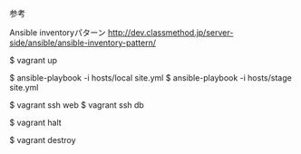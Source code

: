 参考

Ansible inventoryパターン
http://dev.classmethod.jp/server-side/ansible/ansible-inventory-pattern/

$ vagrant up

$ ansible-playbook -i hosts/local site.yml
$ ansible-playbook -i hosts/stage site.yml


$ vagrant ssh web
$ vagrant ssh db

$ vagrant halt

$ vagrant destroy